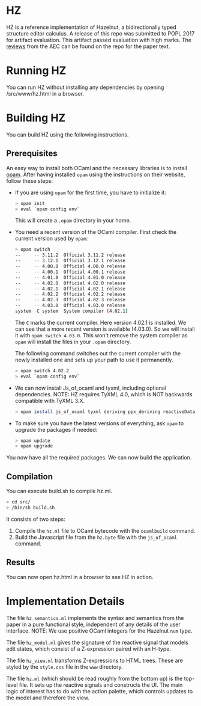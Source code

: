# HZ

HZ is a reference implementation of Hazelnut, a bidirectionally typed
structure editor calculus. A release of this repo was submitted to POPL
2017 for artifact evaluation. This artifact passed evaluation with high
marks. The
[reviews](https://github.com/hazelgrove/hazelnut-popl17/blob/master/hazelnut-popl17-aec-reviews.txt)
from the AEC can be found on the repo for the paper text.

# Running HZ
You can run HZ without installing any dependencies by opening /src/www/hz.html in a browser.

# Building HZ
You can build HZ using the following instructions.

## Prerequisites

An easy way to install both OCaml and the necessary libraries is to install [opam](https://opam.ocaml.org/). After having installed `opam` using the instructions on their website, follow these steps:

  - If you are using `opam` for the first time, you have to initialize it:

    ```sh
    > opam init
    > eval `opam config env`
    ```

    This will create a `.opam` directory in your home.

  - You need a recent version of the OCaml compiler. First check the current version used by `opam`:

    ```sh
    > opam switch
    --     -- 3.11.2  Official 3.11.2 release
    --     -- 3.12.1  Official 3.12.1 release
    --     -- 4.00.0  Official 4.00.0 release
    --     -- 4.00.1  Official 4.00.1 release
    --     -- 4.01.0  Official 4.01.0 release
    --     -- 4.02.0  Official 4.02.0 release
    --     -- 4.02.1  Official 4.02.1 release
    --     -- 4.02.2  Official 4.02.2 release
    --     -- 4.02.3  Official 4.02.3 release
    --     -- 4.03.0  Official 4.03.0 release
    system  C system  System compiler (4.02.1)
    ```

    The `C` marks the current compiler. Here version 4.02.1 is installed. We can see that a more recent version is available (4.03.0). So we will install it with `opam switch 4.03.0`. This won't remove the system compiler as `opam` will install the files in your `.opam` directory.

    The following command switches out the current compiler with the newly installed one and sets up your path to use it permanently.

    ```sh
    > opam switch 4.02.2
    > eval `opam config env`
    ```

  - We can now install Js_of_ocaml and tyxml, including optional dependencies.
  NOTE: HZ requires TyXML 4.0, which is NOT backwards compatible with TyXML 3.X.

    ```sh
    > opam install js_of_ocaml tyxml deriving ppx_deriving reactiveData ocp-indent
    ```

  - To make sure you have the latest versions of everything, ask `opam` to upgrade the packages if needed:

    ```sh
    > opam update
    > opam upgrade
    ```

  You now have all the required packages. We can now build the application.

## Compilation

You can execute build.sh to compile hz.ml.

```sh
> cd src/
> /bin/sh build.sh
```

It consists of two steps:

1. Compile the `hz.ml` file to OCaml bytecode with the `ocamlbuild` command.
2. Build the Javascript file from the `hz.byte` file with the `js_of_ocaml` command.

## Results
You can now open hz.html in a browser to see HZ in action.

# Implementation Details

The file `hz_semantics.ml` implements the syntax and semantics from the paper in a pure functional style, independent of any details of the user interface. NOTE: We use positive OCaml integers for the Hazelnut `num` type.

The file `hz_model.ml` gives the signature of the reactive signal that models edit states, which consist of a Z-expression paired with an H-type.

The file `hz_view.ml` transforms Z-expressions to HTML trees. These are styled by the `style.css` file in the `www` directory.

The file `hz.ml` (which should be read roughly from the bottom up) is the top-level file. It sets up the reactive signals  and constructs the UI. The main logic of interest has to do with the action palette, which controls updates to the model and therefore the view.
